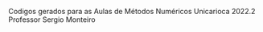 Codigos gerados para as Aulas de Métodos Numéricos Unicarioca 2022.2
Professor Sergio Monteiro






